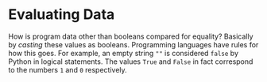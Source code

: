 # Evaluating Data

How is program data other than booleans compared for equality? Basically by _casting_ these values as booleans. Programming languages have rules for how this goes. For example, an empty string `""` is considered `false` by Python in logical statements. The values `True` and `False` in fact correspond to the numbers `1` and `0` respectively.